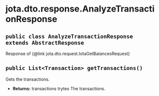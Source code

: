 # jota.dto.response.AnalyzeTransactionResponse

## `public class AnalyzeTransactionResponse extends AbstractResponse`

Response of {@link jota.dto.request.IotaGetBalancesRequest}

## `public List<Transaction> getTransactions()`

Gets the transactions.

 * **Returns:** transactions trytes The transactions.

